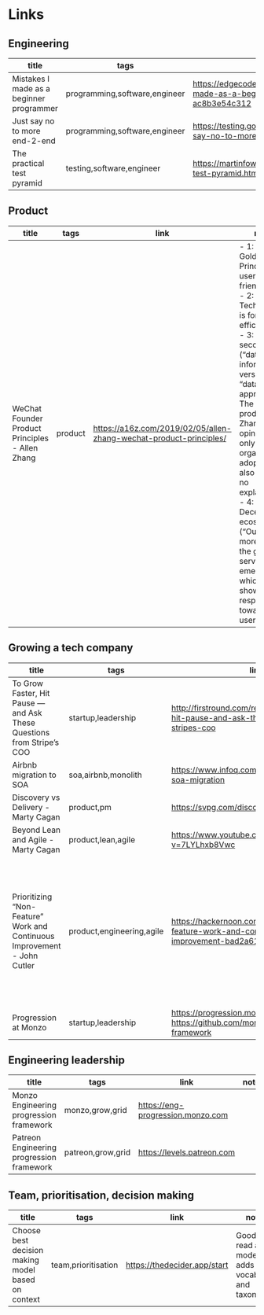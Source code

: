 # Links

## Engineering
|title | tags | link | notes  | star
| -----|------|------| ------ | ------
|Mistakes I made as a beginner programmer | programming,software,engineer | https://edgecoders.com/the-mistakes-i-made-as-a-beginner-programmer-ac8b3e54c312 |**Read it all**|⭐️|
|Just say no to more end-2-end | programming,software,engineer | https://testing.googleblog.com/2015/04/just-say-no-to-more-end-to-end-tests.html ||⭐️|
|The practical test pyramid | testing,software,engineer | https://martinfowler.com/articles/practical-test-pyramid.html | |⭐️|

## Product
|title | tags | link | notes  | star
| -----|------|------| ------ | ------
|WeChat Founder Product Principles - Allen Zhang | product | https://a16z.com/2019/02/05/allen-zhang-wechat-product-principles/ | - 1: The Golden Principle: The user is your friend <br> - 2: Technology is for efficiency <br> - 3: KPIs are secondary (“data informed” versus a “data driven” approach, The best products, in Zhang’s opinion, not only have organic adoption but also require no explanation) <br> - 4: Decentralized ecosystem (“Our job is more to let the good services emerge, which is showing respect towards our users”) ||

## Growing a tech company
|title | tags | link | notes  | star
| -----|------|------| ------ | ------
|To Grow Faster, Hit Pause — and Ask These Questions from Stripe’s COO | startup,leadership | http://firstround.com/review/to-grow-faster-hit-pause-and-ask-these-questions-from-stripes-coo |||
| Airbnb migration to SOA | soa,airbnb,monolith | https://www.infoq.com/presentations/airbnb-soa-migration |||
| Discovery vs Delivery - Marty Cagan | product,pm | https://svpg.com/discovery-vs-delivery ||⭐️|
| Beyond Lean and Agile - Marty Cagan | product,lean,agile | https://www.youtube.com/watch?v=7LYLhxb8Vwc | https://github.com/adrienDog/notes/blob/master/24012017-Marty_Cagan-Beyond_Lean_And_Agile.md ||
| Prioritizing “Non-Feature” Work and Continuous Improvement - John Cutler | product,engineering,agile | https://hackernoon.com/prioritizing-non-feature-work-and-continuous-improvement-bad2a612d860 | - *our instincts often make the problem worse AND more opaque.* <br> - *The key value in continuous improvement is addressing the value and value throughput parts of the equation. There is very real value in things like refactoring, restructuring, tooling, better customer research, more instrumentation, debt workdown, inviting customers into the design process, etc. It literally could be the MOST IMPORTANT thing you might be able to work on. This is why arbitrary % allocations or side-projects, or. “1 item per sprint” guidelines sort of miss the mark.* <br> - *Transparency is key, and transparency requires psychological safety and a deep desire to work across boundaries and silos. You’d can’t fix/talk about things you cannot sense. Speaking of sensing…* |⭐️|
|Progression at Monzo | startup,leadership | https://progression.monzo.com https://github.com/monzo/progression-framework |Read more in depth|⭐️|

## Engineering leadership
|title | tags | link | notes  | star
| -----|------|------| ------ | ------
| Monzo Engineering progression framework | monzo,grow,grid | https://eng-progression.monzo.com |||
| Patreon Engineering progression framework | patreon,grow,grid | https://levels.patreon.com |||


## Team, prioritisation, decision making
|title | tags | link | notes  | star
| -----|------|------| ------ | ------
| Choose best decision making model based on context  | team,prioritisation | https://thedecider.app/start |Good to read all the models, adds vocabulary and taxonomy||
